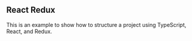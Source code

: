 ## React Redux

This is an example to show how to structure a project using TypeScript, React, and Redux.
